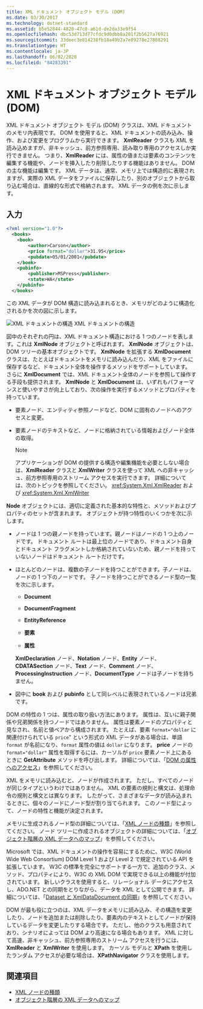 ```yaml
---
title: XML ドキュメント オブジェクト モデル (DOM)
ms.date: 03/30/2017
ms.technology: dotnet-standard
ms.assetid: b5e52844-4820-47c0-a61d-de2da33e9f54
ms.openlocfilehash: dbc53d713d77cfdc9d0dbb8a201f2b5627a76921
ms.sourcegitcommit: 33deec3e814238fb18a49b2a7e89278e27888291
ms.translationtype: HT
ms.contentlocale: ja-JP
ms.lasthandoff: 06/02/2020
ms.locfileid: "84283391"
---
```

# <a name="xml-document-object-model-dom"></a>XML ドキュメント オブジェクト モデル (DOM)

XML ドキュメント オブジェクト モデル (DOM) クラスは、XML ドキュメントのメモリ内表現です。 DOM を使用すると、XML ドキュメントの読み込み、操作、および変更をプログラムから実行できます。 **XmlReader** クラスも XML を読み込めますが、非キャッシュ、前方参照専用、読み取り専用のアクセスしか実行できません。 つまり、**XmlReader** には、属性の値または要素のコンテンツを編集する機能や、ノードを挿入したり削除したりする機能はありません。 DOM の主な機能は編集です。 XML データは、通常、メモリ上では構造的に表現されますが、実際の XML データをファイルに保存したり、別のオブジェクトから取り込む場合は、直線的な形式で格納されます。 XML データの例を次に示します。

## <a name="input"></a>入力

```xml
<?xml version="1.0"?>
  <books>
    <book>
        <author>Carson</author>
        <price format="dollar">31.95</price>
        <pubdate>05/01/2001</pubdate>
    </book>
    <pubinfo>
        <publisher>MSPress</publisher>
        <state>WA</state>
    </pubinfo>
  </books>
```

この XML データが DOM 構造に読み込まれるとき、メモリがどのように構造化されるかを次の図に示します。

![XML ドキュメントの構造](media/xml-to-domtree.gif "XML_To_DOMTree") XML ドキュメントの構造

図中のそれぞれの円は、XML ドキュメント構造における 1 つのノードを表します。これは **XmlNode** オブジェクトと呼ばれます。 **XmlNode** オブジェクトは、DOM ツリーの基本オブジェクトです。 **XmlNode** を拡張する **XmlDocument** クラスは、たとえばドキュメントをメモリに読み込んだり、XML をファイルに保存するなど、ドキュメント全体を操作するメソッドをサポートしています。 さらに **XmlDocument** では、XML ドキュメント全体のノードを参照して操作する手段も提供されます。 **XmlNode** と **XmlDocument** は、いずれもパフォーマンスと使いやすさが向上しており、次の操作を実行するメソッドとプロパティを持っています。

- 要素ノード、エンティティ参照ノードなど、DOM に固有のノードへのアクセスと変更。

- 要素ノードのテキストなど、ノードに格納されている情報およびノード全体の取得。

  > [!NOTE]
  > アプリケーションが DOM の提供する構造や編集機能を必要としない場合は、**XmlReader** クラスと **XmlWriter** クラスを使って XML への非キャッシュ、前方参照専用のストリーム アクセスを実行できます。 詳細については、次のトピックを参照してください。 <xref:System.Xml.XmlReader> および <xref:System.Xml.XmlWriter>

**Node** オブジェクトには、適切に定義された基本的な特性と、メソッドおよびプロパティのセットが含まれます。 オブジェクトが持つ特性のいくつかを次に示します。

- ノードは 1 つの親ノードを持っています。親ノードはノードの 1 つ上のノードです。 ドキュメント ルートは最上位のノードであり、ドキュメント自身とドキュメント フラグメントしか格納されていないため、親ノードを持っていないノードはドキュメント ルートだけです。

- ほとんどのノードは、複数の子ノードを持つことができます。子ノードは、ノードの 1 つ下のノードです。 子ノードを持つことができるノード型の一覧を次に示します。

  - **Document**

  - **DocumentFragment**

  - **EntityReference**

  - **要素**

  - **属性**

  **XmlDeclaration** ノード、**Notation** ノード、**Entity** ノード、**CDATASection** ノード、**Text** ノード、**Comment** ノード、**ProcessingInstruction** ノード、**DocumentType** ノードは子ノードを持ちません。

- 図中に **book** および **pubinfo** として同レベルに表現されているノードは兄弟です。

DOM の特性の 1 つは、属性の取り扱い方法にあります。 属性は、互いに親子関係や兄弟関係を持つノードではありません。 属性は要素ノードのプロパティと見なされ、名前と値ペアから構成されます。 たとえば、要素 `format="dollar` に関連付けられている `price`" という形式の XML データがある場合は、単語 `format` が名前になり、`format` 属性の値は `dollar` になります。 **price** ノードの `format="dollar"` 属性を取得するには、カーソルが `price` 要素ノード上にあるときに **GetAttribute** メソッドを呼び出します。 詳細については、「[DOM の属性へのアクセス](accessing-attributes-in-the-dom.md)」を参照してください。

XML をメモリに読み込むと、ノードが作成されます。 ただし、すべてのノードが同じタイプというわけではありません。 XML の要素の規則と構文は、処理命令の規則と構文とは異なります。 したがって、さまざまなデータが読み込まれるときに、個々のノードにノード型が割り当てられます。 このノード型によって、ノードの特性と機能が決定されます。

メモリに生成されるノード型の詳細については、「[XML ノードの種類](types-of-xml-nodes.md)」を参照してください。 ノード ツリーに作成されるオブジェクトの詳細については、「[オブジェクト階層の XML データへのマップ](mapping-the-object-hierarchy-to-xml-data.md)」を参照してください。

Microsoft では、XML ドキュメントの操作を容易にするために、W3C (World Wide Web Consortium) DOM Level 1 および Level 2 で規定されている API を拡張しています。 W3C の標準を完全にサポートする一方で、追加のクラス、メソッド、プロパティにより、W3C の XML DOM で実現できる以上の機能が付加されています。 新しいクラスを使用すると、リレーショナル データにアクセスし、ADO.NET との同期をとりながら、データを XML として公開できます。 詳細については、「[Dataset と XmlDataDocument の同期](../../../framework/data/adonet/dataset-datatable-dataview/dataset-and-xmldatadocument-synchronization.md)」を参照してください。

DOM が最も役に立つのは、XML データをメモリに読み込み、その構造を変更したり、ノードを追加または削除したり、要素内のテキストとしてノードが保持しているデータを変更したりする場合です。 ただし、他のクラスも用意されており、シナリオによっては DOM より高速になる場合もあります。 XML に対して高速、非キャッシュ、前方参照専用のストリーム アクセスを行うには、**XmlReader** と **XmlWriter** を使用します。 カーソル モデルと **XPath** を使用したランダム アクセスが必要な場合は、**XPathNavigator** クラスを使用します。

## <a name="see-also"></a>関連項目

- [XML ノードの種類](types-of-xml-nodes.md)
- [オブジェクト階層の XML データへのマップ](mapping-the-object-hierarchy-to-xml-data.md)
